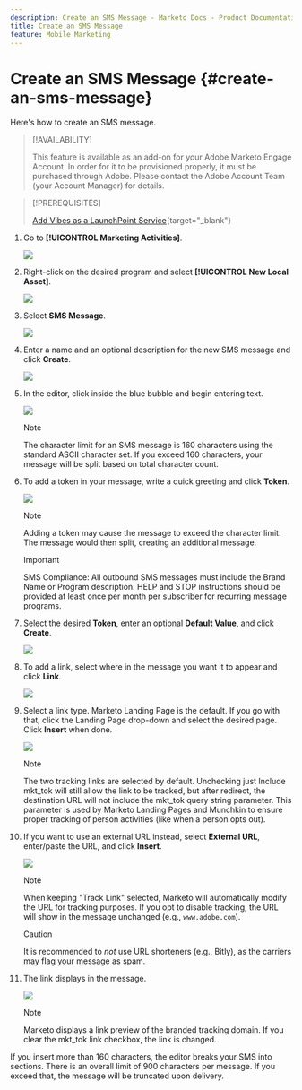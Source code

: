 ```yaml
---
description: Create an SMS Message - Marketo Docs - Product Documentation
title: Create an SMS Message
feature: Mobile Marketing
---
```

# Create an SMS Message {#create-an-sms-message}

Here's how to create an SMS message.

>[!AVAILABILITY]
>
>This feature is available as an add-on for your Adobe Marketo Engage Account. In order for it to be provisioned properly, it must be purchased through Adobe. Please contact the Adobe Account Team (your Account Manager) for details.

>[!PREREQUISITES]
>
>[Add Vibes as a LaunchPoint Service](/help/marketo/product-docs/mobile-marketing/admin/add-vibes-as-a-launchpoint-service.md){target="_blank"}

1. Go to **[!UICONTROL Marketing Activities]**.

   ![](assets/create-an-sms-message-1.png)

1. Right-click on the desired program and select **[!UICONTROL New Local Asset]**.

   ![](assets/create-an-sms-message-2.png)

1. Select **SMS Message**.

   ![](assets/create-an-sms-message-3.png)

1. Enter a name and an optional description for the new SMS message and click **Create**.

   ![](assets/create-an-sms-message-4.png)

1. In the editor, click inside the blue bubble and begin entering text.

   ![](assets/create-an-sms-message-5.png)

   >[!NOTE]
   >
   >The character limit for an SMS message is 160 characters using the standard ASCII character set. If you exceed 160 characters, your message will be split based on total character count.

1. To add a token in your message, write a quick greeting and click **Token**.

   ![](assets/create-an-sms-message-6.png)

   >[!NOTE]
   >
   >Adding a token may cause the message to exceed the character limit. The message would then split, creating an additional message.

   >[!IMPORTANT]
   >
   >SMS Compliance: All outbound SMS messages must include the Brand Name or Program description. HELP and STOP instructions should be provided at least once per month per subscriber for recurring message programs.

1. Select the desired **Token**, enter an optional **Default Value**, and click **Create**.

   ![](assets/create-an-sms-message-7.png)

1. To add a link, select where in the message you want it to appear and click **Link**.

   ![](assets/create-an-sms-message-8.png)

1. Select a link type. Marketo Landing Page is the default. If you go with that, click the Landing Page drop-down and select the desired page. Click **Insert** when done.

   ![](assets/create-an-sms-message-9.png)

   >[!NOTE]
   >
   >The two tracking links are selected by default. Unchecking just Include mkt_tok will still allow the link to be tracked, but after redirect, the destination URL will not include the mkt_tok query string parameter. This parameter is used by Marketo Landing Pages and Munchkin to ensure proper tracking of person activities (like when a person opts out).

1. If you want to use an external URL instead, select **External URL**, enter/paste the URL, and click **Insert**.

   ![](assets/create-an-sms-message-10.png)

   >[!NOTE]
   >
   >When keeping "Track Link" selected, Marketo will automatically modify the URL for tracking purposes. If you opt to disable tracking, the URL will show in the message unchanged (e.g., `www.adobe.com`).

   >[!CAUTION]
   >
   >It is recommended to _not_ use URL shorteners (e.g., Bitly), as the carriers may flag your message as spam. 

1. The link displays in the message.

   ![](assets/create-an-sms-message-11.png)

   >[!NOTE]
   >
   >Marketo displays a link preview of the branded tracking domain. If you clear the mkt_tok link checkbox, the link is changed. 

If you insert more than 160 characters, the editor breaks your SMS into sections. There is an overall limit of 900 characters per message. If you exceed that, the message will be truncated upon delivery.
